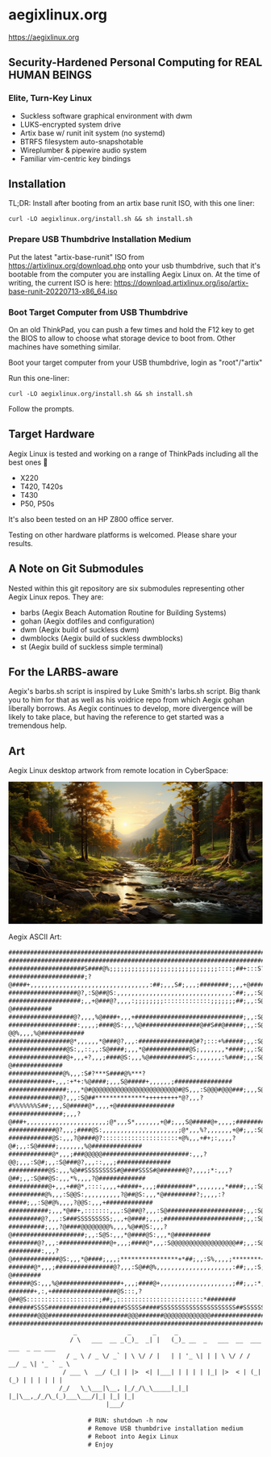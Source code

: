 # aegixlinux.org

https://aegixlinux.org

## Security-Hardened Personal Computing for REAL HUMAN BEINGS

### Elite, Turn-Key Linux

- Suckless software graphical environment with dwm
- LUKS-encrypted system drive
- Artix base w/ runit init system (no systemd)
- BTRFS filesystem auto-snapshotable
- Wireplumber & pipewire audio system
- Familiar vim-centric key bindings

## Installation

TL;DR: Install after booting from an artix base runit ISO, with this one liner:
``` Shell
curl -LO aegixlinux.org/install.sh && sh install.sh
```

### Prepare USB Thumbdrive Installation Medium

Put the latest "artix-base-runit" ISO from
https://artixlinux.org/download.php onto your usb thumbdrive, such that it's bootable from the computer you are installing Aegix Linux on.
At the time of writing, the current ISO is here:
https://download.artixlinux.org/iso/artix-base-runit-20220713-x86_64.iso

### Boot Target Computer from USB Thumbdrive

On an old ThinkPad, you can push a few times and hold the F12 key to get the BIOS to allow to choose what storage device to boot from. Other machines have something similar.

Boot your target computer from your USB thumbdrive, login as "root"/"artix"

Run this one-liner:
``` Shell
curl -LO aegixlinux.org/install.sh && sh install.sh
```

Follow the prompts.

## Target Hardware

Aegix Linux is tested and working on a range of ThinkPads including all the best ones 🤔

- X220
- T420, T420s
- T430
- P50, P50s

It's also been tested on an HP Z800 office server.

Testing on other hardware platforms is welcomed. Please share your results.

## A Note on Git Submodules

Nested within this git repository are six submodules representing other Aegix Linux repos. They are:

- barbs (Aegix Beach Automation Routine for Building Systems)
- gohan (Aegix dotfiles and configuration)
- dwm (Aegix build of suckless dwm)
- dwmblocks (Aegix build of suckless dwmblocks)
- st (Aegix build of suckless simple terminal)

## For the LARBS-aware

Aegix's barbs.sh script is inspired by Luke Smith's larbs.sh script. Big thank you to him for that as well as his voidrice repo from which Aegix gohan liberally borrows. As Aegix continues to develop, more divergence will be likely to take place, but having the reference to get started was a tremendous help.

## Art

Aegix Linux desktop artwork from remote location in CyberSpace:

![aegix-forest](https://github.com/AegixLinux/gohan/blob/master/.local/share/aegix-forest.png)

Aegix ASCII Art:
``` Shell
####################################################################################################
####################################################################################################
#####################S####@%;;;;;;;;;;;;;;;;;;;;;;;;;;;;;;::::;##+:::S?:;;;%@######@%::::S@#########
#####################;?@####+,,,,,,,,,,,,,,,,,,,,,,,,,,,,,,,,,:##;,,,S#;,,,;########;,,,+@##########
###################@?,:S@##@S:,,,,,,,,,,,,,,,,,,,,,,,,,,,,,,,,:##;,,:S@S:,,,*@####@?,,,:############
####################;,,+@###@?,,,,:;;;;;;;;:::::::::::::;;;;;;;##;,,:S@@*,,,:S@##@S:,,,?@###########
##################@?,,,,%@####+,,,+##############################;,,:S@##;,,,;###@+,,,;#############
###################:,,,,;####@S:,,,%@################@##S##@#####;,,:S@#@%,,,,?@@%,,,,%@############
#################@*,,,,,,*@###@?,,,:###############@#?;:::+%#####;,,:S@##@+,,,:##;,,,+@#############
################@S:,,::,,:S@####;,,,*@############@S;,,,,,,,*####;,,:S@##@S:,,,+?,,,:S@#############
################@+,,,+?,,,;####@S:,,,%@###########S:,,,,,,,:%####;,,:S@###@?,,,,,,,,?@##############
###############@%,,,:S#?***S####@%***?############+,,,:+*+:%@####;,,,S@#####+,,,,,,;################
################;,,,*@#@@@@@@@@@@@@@@@@@@@@@@@@#@S,,,:S@@@#@@@###;,,,S@####@S:,,,,,%@###############
##############@?,,,:S@##**************+++++++++*@?,,,?#%%%%%%%S##;,,,S@#####@*,,,,+@################
###############;,,,?@###+,,,,,,,,,,,,,,,,,,,,,,;@*,,,S*,,,,,,,+@#;,,,S@#####@+,,,,;#################
#############@?,,,;####@S:,,,,,,,,,,,,,,,,,,,,,;@*,,,%?,,,,,,,+@#;,,:S@####@%,,,,,,*@###############
############@S:,,,?@####@?:::::::::::::::::::::+@%,,,+#+;:,,,,?@#;,,:S@#####;,,,,,,,%@##############
############@*,,,;###@@@@@########################:,,,?@@;,,,:S@#;,,:S@###@?,,,::,,,;###############
###########@S:,,,%@##SSSSSSSSS#@####SSSS#@#######@?,,,,;*:,,,?@##;,,:S@##@S:,,,*%,,,,?@#############
###########@+,,,+##@*,::::,,,,+#####+,,,;##########*,,,,,,,,*####;,,:S@##@+,,,:#@+,,,:S@############
##########@%,,,:S@@S:,,,,,,,,,,?@##@S:,,,*@#########?;,,,,:?#####;,,:S@#@%,,,,?@@S:,,,+#############
###########;,,,*@##+,:::::::,,,:S@##@?,,,:S@#####################;,,:S@##;,,,+###@?,,,,%@###########
#########@?,,,:S###SSSSSSSSS;,,,+@####;,,,;######################;,,:S@@?,,,:S@####+,,,:#@##########
##########;,,,?@####@@@@@@@@%,,,,%@##@S:,,,?@####################;,,:S@S:,,,*@####@S:,,,*@##########
########@?,,,:##############@+,,,;####@*,,,:S@@@@@@@@@@@@@@@@@@##;,,:S@+,,,;#@@@@@@@?,,,:S@#########
#########:,,,?@#############@S:,,,*@####;,,,;****************+*##;,,:S%,,,,;********+:,,,;##########
#######@*,,,;################@?,,,:S@##@%,,,,,,,,,,,,,,,,,,,,,:##;,,:S;,,,,,,,,,,,,,,,,,,,?@########
######@S:,,,%@#################+,,,;####@+,,,,,,,,,,,,,,,,,,,,;##;,,:*,,,,,,,,,,,,,,,,,,,,:S@#######
#######+,:,+##################@S:::,?@##@S::::::::::::::::::::;##;,::::::::::::::::::::::::*########
#######SSSS#####################SSSSS#####SSSSSSSSSSSSSSSSSSSSS##SSSSSSSSSSSSSSSSSSSSSSSSSSS########
########@@@######################@@@#######@@@@@@@@@@@@@################@##########@@@@@@@@@########
####################################################################################################
                  _              _      _     _
                 / \   ___  __ _(_)_  _| |   (_)_ __  _   ___  __  ___ ___  _ __ ___
                / _ \ / _ \/ _` | \ \/ / |   | | '_ \| | | \ \/ / / __/ _ \| '_ ` _ \
               / ___ \  __/ (_| | |>  <| |___| | | | | |_| |>  < | (_| (_) | | | | | |
              /_/   \_\___|\__, |_/_/\_\_____|_|_| |_|\__,_/_/\_(_)___\___/|_| |_| |_|
                           |___/
                      
                      # RUN: shutdown -h now
                      # Remove USB thumbdrive installation medium
                      # Reboot into Aegix Linux
                      # Enjoy
```
